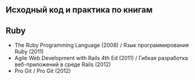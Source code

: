 ## Исходный код и практика по книгам ##

## Ruby ##

* The Ruby Programming Language (2008) / Язык программирования Ruby (2011)
* Agile Web Development with Rails 4th Ed (2011) / Гибкая разработка веб-приложений в среде Rails (2012)
* Pro Git / Pro Git (2012)
